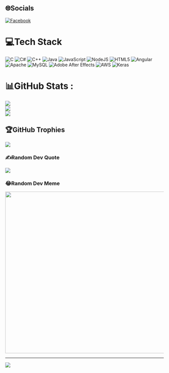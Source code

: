 
## 🌐Socials
[![Facebook](https://img.shields.io/badge/Facebook-%231877F2.svg?logo=Facebook&logoColor=white)](https://facebook.com/https://www.facebook.com/iam.yuu.204) 

# 💻Tech Stack
![C](https://img.shields.io/badge/c-%2300599C.svg?style=flat&logo=c&logoColor=white) ![C#](https://img.shields.io/badge/c%23-%23239120.svg?style=flat&logo=c-sharp&logoColor=white) ![C++](https://img.shields.io/badge/c++-%2300599C.svg?style=flat&logo=c%2B%2B&logoColor=white) ![Java](https://img.shields.io/badge/java-%23ED8B00.svg?style=flat&logo=java&logoColor=white) ![JavaScript](https://img.shields.io/badge/javascript-%23323330.svg?style=flat&logo=javascript&logoColor=%23F7DF1E) ![NodeJS](https://img.shields.io/badge/node.js-6DA55F?style=flat&logo=node.js&logoColor=white) ![HTML5](https://img.shields.io/badge/html5-%23E34F26.svg?style=flat&logo=html5&logoColor=white) ![Angular](https://img.shields.io/badge/angular-%23DD0031.svg?style=flat&logo=angular&logoColor=white) ![Apache](https://img.shields.io/badge/apache-%23D42029.svg?style=flat&logo=apache&logoColor=white) ![MySQL](https://img.shields.io/badge/mysql-%2300f.svg?style=flat&logo=mysql&logoColor=white) ![Adobe After Effects](https://img.shields.io/badge/Adobe%20After%20Effects-9999FF.svg?style=flat&logo=Adobe%20After%20Effects&logoColor=white) ![AWS](https://img.shields.io/badge/AWS-%23FF9900.svg?style=flat&logo=amazon-aws&logoColor=white) ![Keras](https://img.shields.io/badge/Keras-%23D00000.svg?style=flat&logo=Keras&logoColor=white)
# 📊GitHub Stats :
![](https://github-readme-stats.vercel.app/api?username=TN412&theme=radical&hide_border=false&include_all_commits=false&count_private=false)<br/>
![](https://github-readme-streak-stats.herokuapp.com/?user=TN412&theme=radical&hide_border=false)<br/>
![](https://github-readme-stats.vercel.app/api/top-langs/?username=TN412&theme=radical&hide_border=false&include_all_commits=false&count_private=false&layout=compact)

## 🏆GitHub Trophies
![](https://github-trophies.vercel.app/?username=TN412&theme=radical&no-frame=false&no-bg=false&margin-w=4)

### ✍️Random Dev Quote
![](https://quotes-github-readme.vercel.app/api?type=horizontal&theme=radical)

### 😂Random Dev Meme
<img src="https://random-memer.herokuapp.com/" width="512px"/>

---
[![](https://visitcount.itsvg.in/api?id=TN412&icon=0&color=0)](https://visitcount.itsvg.in)
